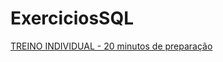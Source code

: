 # ExerciciosSQL

<a href="https://inspertecweb.github.io/ExerciciosSQL/bd2.html">TREINO INDIVIDUAL - 20 minutos de preparação</a>


<!-- <a href="https://inspertecweb.github.io/ExerciciosSQL/bd1.html">FOR REAL - DUPLAS - Comunicar quando atingir 100%</a> -->

